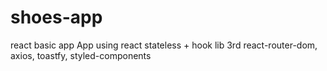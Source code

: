 # shoes-app
react basic app
App using react stateless + hook
lib 3rd react-router-dom, axios, toastfy, styled-components
